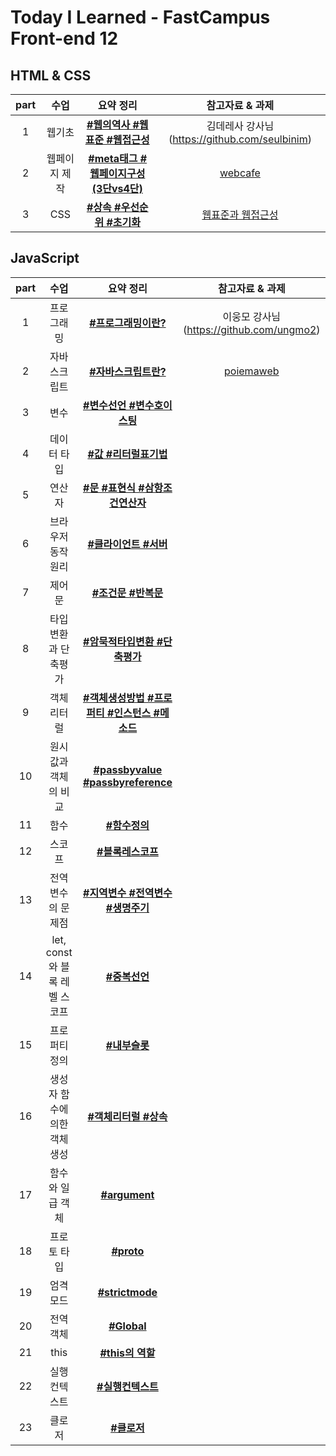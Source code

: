 # Today I Learned - FastCampus Front-end 12

##  HTML & CSS 
| part | 수업 | 요약 정리 | 참고자료 & 과제 | 
|:--:|:--:|:---------:|:---:|
| 1 | 웹기초 | **[#웹의역사 #웹표준 #웹접근성](https://github.com/gayoungaa91/T.I.L-FDS12/blob/master/html%20%26%20css/web-basic.md)** |  김데레사 강사님 (https://github.com/seulbinim) |
| 2 | 웹페이지 제작 | **[#meta태그 #웹페이지구성(3단vs4단)](https://github.com/gayoungaa91/T.I.L-FDS12/blob/master/html%20%26%20css/webpage.md)** | [webcafe](https://seulbinim.github.io/exHTML5) | 
| 3 | CSS | **[#상속 #우선순위 #초기화](https://github.com/gayoungaa91/T.I.L-FDS12/blob/master/html%20%26%20css/css.md)** | [웹표준과 웹접근성](https://seulbinim.github.io/WSA/accessibility.html) |

## JavaScript
| part | 수업 | 요약 정리 | 참고자료 & 과제 | 
|:--:|:--:|:---------:|:---:|
| 1 | 프로그래밍 | **[#프로그래밍이란?]()** | 이웅모 강사님 (https://github.com/ungmo2) | - | 
| 2 | 자바스크립트 | **[#자바스크립트란?]()** | [poiemaweb](https://poiemaweb.com) | - |
| 3 | 변수 | **[#변수선언 #변수호이스팅]()** | []() | - |
| 4 | 데이터 타입 | **[#값 #리터럴표기법]()** | []() | - |
| 5 | 연산자 | **[#문 #표현식 #삼항조건연산자]()** | []() | - |
| 6 | 브라우저 동작원리 | **[#클라이언트 #서버 ]()** | []() | - |
| 7 | 제어문 | **[#조건문 #반복문]()** | []() | - |
| 8 | 타입변환과 단축평가 | **[#암묵적타입변환 #단축평가]()** | []() | - |
| 9 | 객체 리터럴 | **[#객체생성방법 #프로퍼티 #인스턴스 #메소드]()** | []() | - |
| 10 | 원시값과 객체의 비교 | **[#passbyvalue #passbyreference]()** | []() | - |
| 11 | 함수 | **[#함수정의]()** | []() | - |
| 12 | 스코프 | **[#블록레스코프]()** | []() | - |
| 13 | 전역 변수의 문제점 | **[#지역변수 #전역변수 #생명주기]()** | []() | - |
| 14 | let, const와 블록 레벨 스코프 | **[#중복선언]()** | []() | - |
| 15 | 프로퍼티 정의 | **[#내부슬롯]()** | []() | - |
| 16 | 생성자 함수에 의한 객체 생성 | **[#객체리터럴 #상속]()** | []() | - |
| 17 | 함수와 일급 객체 | **[#argument]()** | []() | - |
| 18 | 프로토 타입 | **[#__proto__]()** | []() | - |
| 19 | 엄격 모드 | **[#strictmode]()** | []() | - |
| 20 | 전역 객체 | **[#Global]()** | []() | - |
| 21 | this | **[#this의 역할]()** | []() | - |
| 22 | 실행 컨텍스트 | **[#실행컨텍스트]()** | []() | - |
| 23 | 클로저 | **[#클로저]()** | []() | - |
